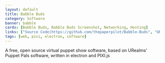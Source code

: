 ```yaml
---
layout: default
title: Babble Buds
category: Software
banner: babble
cards: [Babble Buds, Babble Buds Screenshot, Networking, Hosting]
links: ["Source Code|https://github.com/thepaperpilot/Babble-Buds", "URealms Post|https://forums.urealms.com/discussion/272/babble/p1"]
tags: [web, pixi, electron, software]
---
```

A free, open source virtual puppet show software, based on URealms' Puppet Pals software, written in electron and PIXI.js
